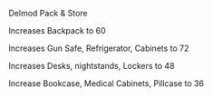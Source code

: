 Delmod Pack & Store

Increases Backpack to 60

Increases Gun Safe, Refrigerator, Cabinets to 72

Increases Desks, nightstands, Lockers to 48

Increase Bookcase, Medical Cabinets, Pillcase to 36 
